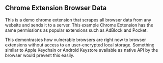 ## Chrome Extension Browser Data

This is a demo chrome extension that scrapes all browser data from any website and sends it to a server. This example Chrome Extension has the same permissions as popular extensions such as AdBlock and Pocket.

This demontrastes how vulnerable browsers are right now to browser extensions without access to an user-encrypted local storage. Something similar to Apple Keychain or Android Keystore available as native API by the browser would prevent this easily. 
